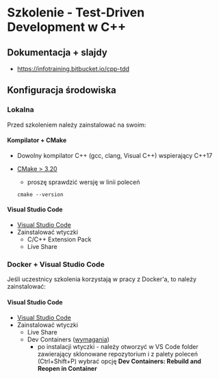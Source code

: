 # Szkolenie - Test-Driven Development w C++ #

## Dokumentacja + slajdy

* https://infotraining.bitbucket.io/cpp-tdd

## Konfiguracja środowiska

### Lokalna

Przed szkoleniem należy zainstalować na swoim:

#### Kompilator + CMake

* Dowolny kompilator C++ (gcc, clang, Visual C++) wspierający C++17
* [CMake > 3.20](https://cmake.org/)
  * proszę sprawdzić wersję w linii poleceń

  ```
  cmake --version
  ```

#### Visual Studio Code

* [Visual Studio Code](https://code.visualstudio.com/)
* Zainstalować wtyczki
  * C/C++ Extension Pack
  * Live Share

### Docker + Visual Studio Code

Jeśli uczestnicy szkolenia korzystają w pracy z Docker'a, to należy zainstalować:

#### Visual Studio Code

* [Visual Studio Code](https://code.visualstudio.com/)
* Zainstalować wtyczki
  * Live Share
  * Dev Containers ([wymagania](https://code.visualstudio.com/docs/devcontainers/containers#_system-requirements))
    * po instalacji wtyczki - należy otworzyć w VS Code folder zawierający sklonowane repozytorium i
      z palety poleceń (Ctrl+Shift+P) wybrać opcję **Dev Containers: Rebuild and Reopen in Container**
